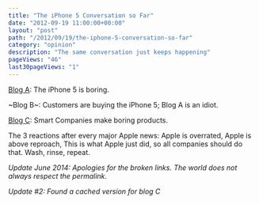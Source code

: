 ```yaml
---
title: "The iPhone 5 Conversation so Far"
date: "2012-09-19 11:00:00+00:00"
layout: "post"
path: "/2012/09/19/the-iphone-5-conversation-so-far"
category: "opinion"
description: "The same conversation just keeps happening"
pageViews: "46"
last30pageViews: "1"
---
```


[Blog A](http://www.bbc.com/news/technology-19557497): The iPhone 5 is boring.

~Blog B~: Customers are buying the iPhone 5; Blog A is an idiot.

[Blog C](http://fireballed.org/linked/2012/09/18/jetpack-design/): Smart Companies make boring products.

The 3 reactions after every major Apple news: Apple is overrated, Apple is above reproach, This is what Apple just did, so all companies should do that.  Wash, rinse, repeat.

*Update June 2014: Apologies for the broken links.  The world does not always respect the permalink.*

*Update #2: Found a cached version for blog C*
